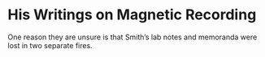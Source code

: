 # His Writings on Magnetic Recording 

One reason they are unsure is that Smith’s lab notes and memoranda were lost in two separate fires.